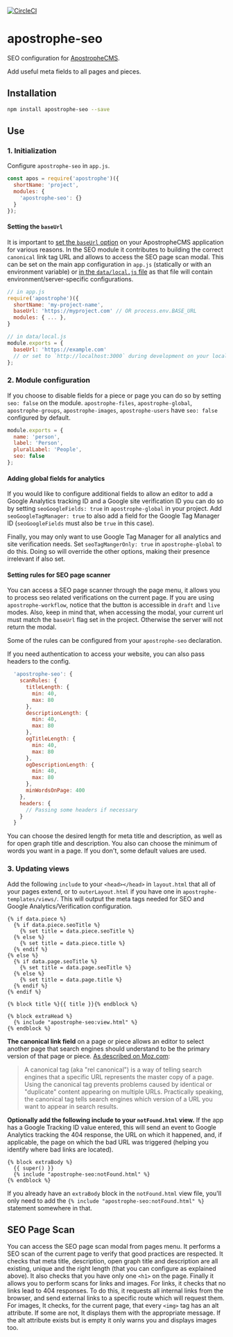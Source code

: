 [![CircleCI](https://circleci.com/gh/apostrophecms/apostrophe-seo/tree/master.svg?style=svg)](https://circleci.com/gh/apostrophecms/apostrophe-seo/tree/master)

# apostrophe-seo

SEO configuration for [ApostropheCMS](https://apostrophecms.com/).

Add useful meta fields to all pages and pieces.

## Installation

```bash
npm install apostrophe-seo --save
```

## Use

### 1. Initialization
Configure `apostrophe-seo` in `app.js`.

```js
const apos = require('apostrophe')({
  shortName: 'project',
  modules: {
    'apostrophe-seo': {}
  }
});
```

#### Setting the `baseUrl`

It is important to [set the `baseUrl` option](https://docs.apostrophecms.org/reference/core-server.html#baseurl) on your ApostropheCMS application for various reasons. In the SEO module it contributes to building the correct `canonical` link tag URL and allows to access the SEO page scan modal. This can be set on the main app configuration in `app.js` (statically or with an environment variable) or [in the `data/local.js` file](https://docs.apostrophecms.org/core-concepts/global-settings/settings.html#changing-the-value-for-a-specific-server-only) as that file will contain environment/server-specific configurations.

```javascript
// in app.js
require('apostrophe')({
  shortName: 'my-project-name',
  baseUrl: 'https://myproject.com' // OR process.env.BASE_URL
  modules: { ... },
}
```

```javascript
// in data/local.js
module.exports = {
  baseUrl: 'https://example.com'
  // or set to `http://localhost:3000` during development on your local machine.
};
```

### 2. Module configuration
If you choose to disable fields for a piece or page you can do so by setting `seo: false` on the module. `apostrophe-files`, `apostrophe-global`, `apostrophe-groups`, `apostrophe-images`, `apostrophe-users` have `seo: false` configured by default.

```js
module.exports = {
  name: 'person',
  label: 'Person',
  pluralLabel: 'People',
  seo: false
};
```

#### Adding global fields for analytics

If you would like to configure additional fields to allow an editor to add a Google Analytics tracking ID and a Google site verification ID you can do so by setting `seoGoogleFields: true` in `apostrophe-global` in your project. Add `seoGoogleTagManager: true` to also add a field for the Google Tag Manager ID (`seoGoogleFields` must also be `true` in this case).

Finally, you may only want to use Google Tag Manager for all analytics and site verification needs. Set `seoTagMangerOnly: true` in `apostrophe-global` to do this. Doing so will override the other options, making their presence irrelevant if also set.

#### Setting rules for SEO page scanner
You can access a SEO page scanner through the page menu, it allows you to process seo related verifications on the current page.
If you are using `apostrophe-workflow`, notice that the button is accessible in `draft` and `live` modes.
Also, keep in mind that, when accessing the modal, your current url must match the `baseUrl` flag set in the project. Otherwise the server will not return the modal.

Some of the rules can be configured from your `apostrophe-seo` declaration.

If you need authentication to access your website, you can also pass headers to the config.

```js
  'apostrophe-seo': {
    scanRules: {
      titleLength: {
        min: 40,
        max: 80
      },
      descriptionLength: {
        min: 40,
        max: 80
      },
      ogTitleLength: {
        min: 40,
        max: 80
      },
      ogDescriptionLength: {
        min: 40,
        max: 80
      },
      minWordsOnPage: 400
    },
    headers: {
      // Passing some headers if necessary
    }
  }
```

You can choose the desired length for meta title and description, as well as for open graph title and description. You also can choose the minimum of words you want in a page.
If you don't, some default values are used.

### 3. Updating views

Add the following `include` to your `<head></head>` in `layout.html` that all of your pages extend, or to `outerLayout.html` if you have one in `apostrophe-templates/views/`. This will output the meta tags needed for SEO and Google Analytics/Verification configuration.

```nunjucks
{% if data.piece %}
  {% if data.piece.seoTitle %}
    {% set title = data.piece.seoTitle %}
  {% else %}
    {% set title = data.piece.title %}
  {% endif %}
{% else %}
  {% if data.page.seoTitle %}
    {% set title = data.page.seoTitle %}
  {% else %}
    {% set title = data.page.title %}
  {% endif %}
{% endif %}

{% block title %}{{ title }}{% endblock %}

{% block extraHead %}
  {% include "apostrophe-seo:view.html" %}
{% endblock %}
```

**The canonical link field** on a page or piece allows an editor to select another page that search engines should understand to be the primary version of that page or piece. [As described on Moz.com](https://moz.com/learn/seo/canonicalization):

> A canonical tag (aka "rel canonical") is a way of telling search engines that a specific URL represents the master copy of a page. Using the canonical tag prevents problems caused by identical or "duplicate" content appearing on multiple URLs. Practically speaking, the canonical tag tells search engines which version of a URL you want to appear in search results.

**Optionally add the following include to your `notFound.html` view.** If the app has a Google Tracking ID value entered, this will send an event to Google Analytics tracking the 404 response, the URL on which it happened, and, if applicable, the page on which the bad URL was triggered (helping you identify where bad links are located).

```nunjucks
{% block extraBody %}
  {{ super() }}
  {% include "apostrophe-seo:notFound.html" %}
{% endblock %}
```

If you already have an `extraBody` block in the `notFound.html` view file, you'll only need to add the `{% include "apostrophe-seo:notFound.html" %}` statement somewhere in that.


## SEO Page Scan

You can access the SEO page scan modal from pages menu. It performs a SEO scan of the current page to verify that good practices are respected.
It checks that meta title, description, open graph title and description are all existing, unique and the right length (that you can configure as explained above).
It also checks that you have only one `<h1>` on the page.
Finally it allows you to perform scans for links and images.
For links, it checks that no links lead to 404 responses. To do this, it requests all internal links from the browser, and send external links to a specific route which will request them.
For images, It checks, for the current page, that every `<img>` tag has an alt attribute. If some are not, It displays them with the appropriate message.
If the alt attribute exists but is empty it only warns you and displays images too.
